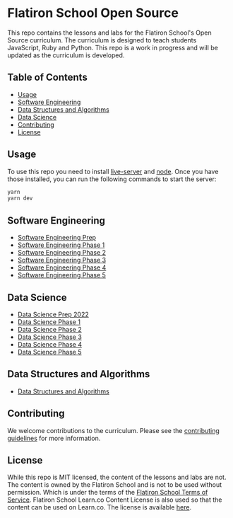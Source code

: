 # Flatiron School Open Source
This repo contains the lessons and labs for the Flatiron School's Open Source curriculum. The curriculum is designed to teach students JavaScript, Ruby and Python. This repo is a work in progress and will be updated as the curriculum is developed.

## Table of Contents
* [Usage](#usage)
* [Software Engineering](#software-engineering)
* [Data Structures and Algorithms](#data-structures-and-algorithms)
* [Data Science](#data-science)
* [Contributing](#contributing)
* [License](#license)

## Usage
To use this repo you need to install [live-server](https://www.npmjs.com/package/live-server) and [node](https://nodejs.org/en/). Once you have those installed, you can run the following commands to start the server:
```bash
yarn 
yarn dev
```

## Software Engineering
* [Software Engineering Prep](SoftwareEngineering/Software-Engineering-Prep-2022/index.html)
* [Software Engineering Phase 1](SoftwareEngineering/Phase-1-2022/index.html)
* [Software Engineering Phase 2](SoftwareEngineering/Phase-2-2022/index.html)
* [Software Engineering Phase 3](SoftwareEngineering/Phase-3-2022/index.html)
* [Software Engineering Phase 4](SoftwareEngineering/Phase-4-2022/index.html)
* [Software Engineering Phase 5](SoftwareEngineering/Phase-5-2022/index.html)


## Data Science
* [Data Science Prep 2022](DataScience/Data-Science-Prep-2022/index.html)
* [Data Science Phase 1](DataScience/Phase-1-2022/index.html)
* [Data Science Phase 2](DataScience/Phase-2-2022/index.html)
* [Data Science Phase 3](DataScience/Phase-3-2022/index.html)
* [Data Science Phase 4](DataScience/Phase-4-2022/index.html)
* [Data Science Phase 5](DataScience/Phase-5-2022/index.html)

## Data Structures and Algorithms
* [Data Structures and Algorithms](DataStructuresAndAlgorithms/index.html)

## Contributing
We welcome contributions to the curriculum. Please see the [contributing guidelines](CONTRIBUTING.md) for more information.

## License
While this repo is MIT licensed, the content of the lessons and labs are not. The content is owned by the Flatiron School and is not to be used without permission. Which is under the terms of the [Flatiron School Terms of Service](https://flatironschool.com/tos/).
Flatiron School Learn.co Content License is also used so that the content can be used on Learn.co. The license is available [here](LICENSE.md).